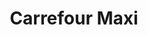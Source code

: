 ---
title: "Carrefour Maxi"
url: /san-fernando-del-valle-de-catamarca/carrefour-maxi/
shop: Supermarkt
---